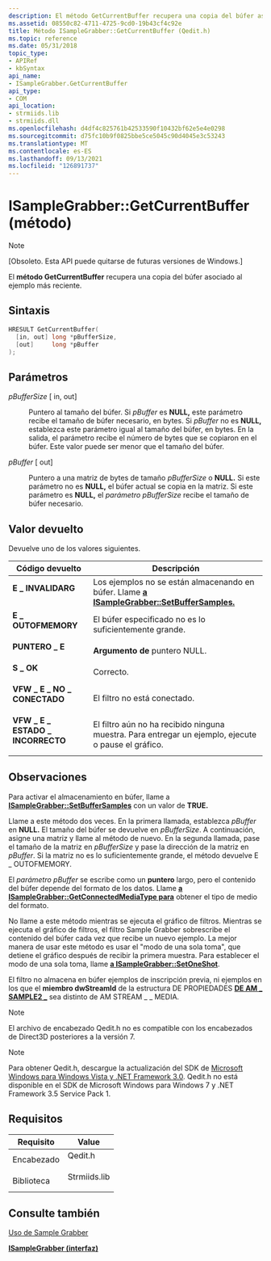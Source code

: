 ```yaml
---
description: El método GetCurrentBuffer recupera una copia del búfer asociado al ejemplo más reciente.
ms.assetid: 08550c82-4711-4725-9cd0-19b43cf4c92e
title: Método ISampleGrabber::GetCurrentBuffer (Qedit.h)
ms.topic: reference
ms.date: 05/31/2018
topic_type:
- APIRef
- kbSyntax
api_name:
- ISampleGrabber.GetCurrentBuffer
api_type:
- COM
api_location:
- strmiids.lib
- strmiids.dll
ms.openlocfilehash: d4df4c825761b42533590f10432bf62e5e4e0298
ms.sourcegitcommit: d75fc10b9f0825bbe5ce5045c90d4045e3c53243
ms.translationtype: MT
ms.contentlocale: es-ES
ms.lasthandoff: 09/13/2021
ms.locfileid: "126891737"
---
```

# <a name="isamplegrabbergetcurrentbuffer-method"></a>ISampleGrabber::GetCurrentBuffer (método)

> [!Note]  
> \[Obsoleto. Esta API puede quitarse de futuras versiones de Windows.\]

 

El **método GetCurrentBuffer** recupera una copia del búfer asociado al ejemplo más reciente.

## <a name="syntax"></a>Sintaxis


```C++
HRESULT GetCurrentBuffer(
  [in, out] long *pBufferSize,
  [out]     long *pBuffer
);
```



## <a name="parameters"></a>Parámetros

<dl> <dt>

*pBufferSize* \[ in, out\]
</dt> <dd>

Puntero al tamaño del búfer. Si *pBuffer* es **NULL,** este parámetro recibe el tamaño de búfer necesario, en bytes. Si *pBuffer* no es **NULL,** establezca este parámetro igual al tamaño del búfer, en bytes. En la salida, el parámetro recibe el número de bytes que se copiaron en el búfer. Este valor puede ser menor que el tamaño del búfer.

</dd> <dt>

*pBuffer* \[ out\]
</dt> <dd>

Puntero a una matriz de bytes de tamaño *pBufferSize* o **NULL.** Si este parámetro no es **NULL,** el búfer actual se copia en la matriz. Si este parámetro es **NULL,** el *parámetro pBufferSize* recibe el tamaño de búfer necesario.

</dd> </dl>

## <a name="return-value"></a>Valor devuelto

Devuelve uno de los valores siguientes.



| Código devuelto                                                                                           | Descripción                                                                                                                  |
|-------------------------------------------------------------------------------------------------------|------------------------------------------------------------------------------------------------------------------------------|
| <dl> <dt>**E \_ INVALIDARG**</dt> </dl>          | Los ejemplos no se están almacenando en búfer. Llame [**a ISampleGrabber::SetBufferSamples.**](isamplegrabber-setbuffersamples.md)<br/> |
| <dl> <dt>**E \_ OUTOFMEMORY**</dt> </dl>         | El búfer especificado no es lo suficientemente grande.<br/>                                                                         |
| <dl> <dt>**PUNTERO \_ E**</dt> </dl>             | **Argumento de** puntero NULL.<br/>                                                                                        |
| <dl> <dt>**S \_ OK**</dt> </dl>                  | Correcto.<br/>                                                                                                          |
| <dl> <dt>**VFW \_ E \_ NO \_ CONECTADO**</dt> </dl> | El filtro no está conectado.<br/>                                                                                      |
| <dl> <dt>**VFW \_ E \_ ESTADO \_ INCORRECTO**</dt> </dl>   | El filtro aún no ha recibido ninguna muestra. Para entregar un ejemplo, ejecute o pause el gráfico.<br/>                         |



 

## <a name="remarks"></a>Observaciones

Para activar el almacenamiento en búfer, llame a [**ISampleGrabber::SetBufferSamples**](isamplegrabber-setbuffersamples.md) con un valor de **TRUE.**

Llame a este método dos veces. En la primera llamada, establezca *pBuffer* en **NULL.** El tamaño del búfer se devuelve en *pBufferSize*. A continuación, asigne una matriz y llame al método de nuevo. En la segunda llamada, pase el tamaño de la matriz en *pBufferSize* y pase la dirección de la matriz en *pBuffer*. Si la matriz no es lo suficientemente grande, el método devuelve E \_ OUTOFMEMORY.

El *parámetro pBuffer* se escribe como un **puntero** largo, pero el contenido del búfer depende del formato de los datos. Llame [**a ISampleGrabber::GetConnectedMediaType para**](isamplegrabber-getconnectedmediatype.md) obtener el tipo de medio del formato.

No llame a este método mientras se ejecuta el gráfico de filtros. Mientras se ejecuta el gráfico de filtros, el filtro Sample Grabber sobrescribe el contenido del búfer cada vez que recibe un nuevo ejemplo. La mejor manera de usar este método es usar el "modo de una sola toma", que detiene el gráfico después de recibir la primera muestra. Para establecer el modo de una sola toma, llame [**a ISampleGrabber::SetOneShot**](isamplegrabber-setoneshot.md).

El filtro no almacena en búfer ejemplos de inscripción previa, ni ejemplos en los que el **miembro dwStreamId** de la estructura DE PROPIEDADES [**DE AM \_ SAMPLE2 \_**](/windows/win32/api/strmif/ns-strmif-am_sample2_properties) sea distinto de AM STREAM \_ \_ MEDIA.

> [!Note]  
> El archivo de encabezado Qedit.h no es compatible con los encabezados de Direct3D posteriores a la versión 7.

 

> [!Note]  
> Para obtener Qedit.h, descargue la actualización del SDK de [Microsoft Windows para Windows Vista y .NET Framework 3.0](https://msdn.microsoft.com/windowsvista/bb980924.aspx). Qedit.h no está disponible en el SDK de Microsoft Windows para Windows 7 y .NET Framework 3.5 Service Pack 1.

 

## <a name="requirements"></a>Requisitos



| Requisito | Value |
|--------------------|-----------------------------------------------------------------------------------------|
| Encabezado<br/>  | <dl> <dt>Qedit.h</dt> </dl>      |
| Biblioteca<br/> | <dl> <dt>Strmiids.lib</dt> </dl> |



## <a name="see-also"></a>Consulte también

<dl> <dt>

[Uso de Sample Grabber](using-the-sample-grabber.md)
</dt> <dt>

[**ISampleGrabber (interfaz)**](isamplegrabber.md)
</dt> </dl>

 

 





